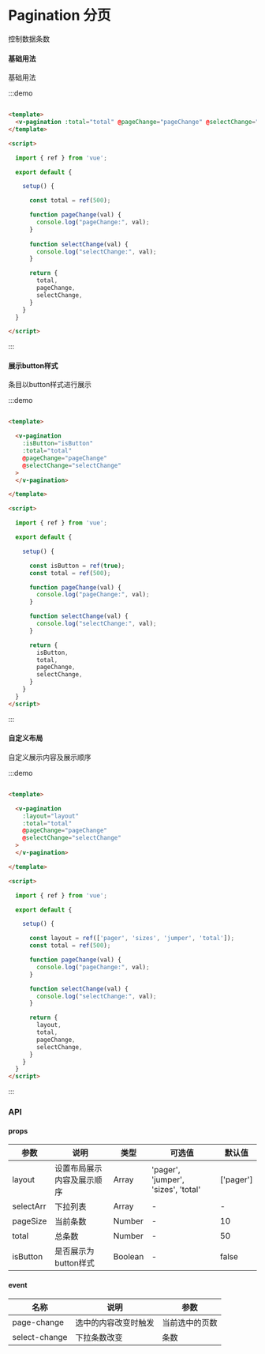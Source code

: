 # Pagination 分页

控制数据条数

#### 基础用法

基础用法

:::demo

```html

<template>
  <v-pagination :total="total" @pageChange="pageChange" @selectChange="selectChange"></v-pagination>
</template>

<script>

  import { ref } from 'vue';

  export default {

    setup() {

      const total = ref(500);

      function pageChange(val) {
        console.log("pageChange:", val);
      }
      
      function selectChange(val) {
        console.log("selectChange:", val);
      }

      return {
        total,
        pageChange,
        selectChange,
      }
    }
  }

</script>

```

:::

#### 展示button样式

条目以button样式进行展示

:::demo

```html

<template>

  <v-pagination
    :isButton="isButton"
    :total="total"
    @pageChange="pageChange" 
    @selectChange="selectChange"
  >
  </v-pagination>

</template>

<script>

  import { ref } from 'vue';

  export default {

    setup() {

      const isButton = ref(true);
      const total = ref(500);

      function pageChange(val) {
        console.log("pageChange:", val);
      }

      function selectChange(val) {
        console.log("selectChange:", val);
      }

      return {
        isButton,
        total,
        pageChange,
        selectChange,
      }
    }
  }
</script>

```

:::

#### 自定义布局

自定义展示内容及展示顺序

:::demo

```html

<template>

  <v-pagination
    :layout="layout"
    :total="total"
    @pageChange="pageChange"
    @selectChange="selectChange"
  >
  </v-pagination>

</template>

<script>

  import { ref } from 'vue';

  export default {

    setup() {

      const layout = ref(['pager', 'sizes', 'jumper', 'total']);
      const total = ref(500);

      function pageChange(val) {
        console.log("pageChange:", val);
      }

      function selectChange(val) {
        console.log("selectChange:", val);
      }

      return {
        layout,
        total,
        pageChange,
        selectChange,
      }
    }
  }
</script>

```

:::

### API

#### props

| 参数      | 说明          | 类型      | 可选值                           | 默认值  |
|---------- |-------------- |---------- |--------------------------------  |-------- |
| layout | 设置布局展示内容及展示顺序 | Array | 'pager', 'jumper', 'sizes', 'total' | ['pager'] |
| selectArr  | 下拉列表 | Array | - | - |
| pageSize  | 当前条数 | Number | - | 10 |
| total | 总条数 | Number | - | 50 |
| isButton  | 是否展示为button样式 | Boolean | - | false |

#### event

| 名称 | 说明 | 参数 |
|---------- |-------- |---------- |
| page-change | 选中的内容改变时触发 | 当前选中的页数 |
| select-change | 下拉条数改变 | 条数 |

